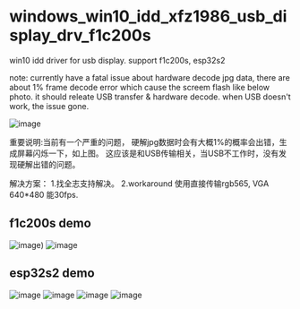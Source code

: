 # windows_win10_idd_xfz1986_usb_display_drv_f1c200s
win10 idd driver for usb display. support f1c200s, esp32s2

note: currently have a fatal issue about hardware decode jpg data, there are about 1% frame decode error which cause the screem flash like below photo.
it should releate USB transfer & hardware decode.  when USB doesn't work, the issue gone.

![image](https://github.com/chuanjinpang/windows_win10_idd_xfz1986_usb_display_drv_f1c200s/blob/9fbfd85ad74e3fab1d8634d4ff97ee07aecba59c/demo/decode_err.jpg)

重要说明:当前有一个严重的问题， 硬解jpg数据时会有大概1%的概率会出错，生成屏幕闪烁一下，如上图。
这应该是和USB传输相关，当USB不工作时，没有发现硬解出错的问题。

解决方案：
1.找全志支持解决。
2.workaround 使用直接传输rgb565, VGA 640*480 能30fps.

## f1c200s demo

![image](https://github.com/chuanjinpang/windows_win10_idd_xfz1986_usb_display_drv_f1c200s/blob/9fbfd85ad74e3fab1d8634d4ff97ee07aecba59c/demo/logon.jpg))
![image](https://github.com/chuanjinpang/windows_win10_idd_xfz1986_usb_display_drv_f1c200s/blob/9fbfd85ad74e3fab1d8634d4ff97ee07aecba59c/demo/desktop1.jpg)


## esp32s2 demo
![image](https://github.com/chuanjinpang/win10_idd_xfz1986_usb_graphic_driver_display/blob/main/demo/all.jpg)
![image](https://github.com/chuanjinpang/win10_idd_xfz1986_usb_graphic_driver_display/blob/main/demo/esp32s2.jpg)
![image](https://github.com/chuanjinpang/win10_idd_xfz1986_usb_graphic_driver_display/blob/main/demo/drv.png)
![image](https://github.com/chuanjinpang/win10_idd_xfz1986_usb_graphic_driver_display/blob/main/demo/setting.png)
